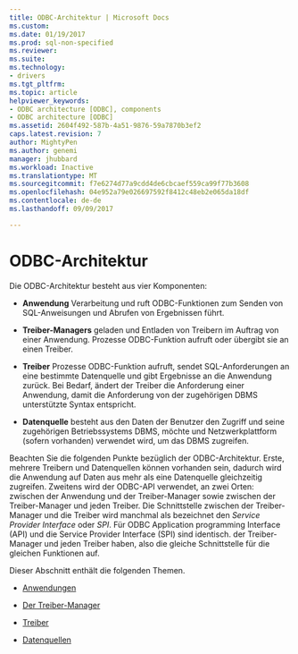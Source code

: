 ```yaml
---
title: ODBC-Architektur | Microsoft Docs
ms.custom: 
ms.date: 01/19/2017
ms.prod: sql-non-specified
ms.reviewer: 
ms.suite: 
ms.technology:
- drivers
ms.tgt_pltfrm: 
ms.topic: article
helpviewer_keywords:
- ODBC architecture [ODBC], components
- ODBC architecture [ODBC]
ms.assetid: 2604f492-587b-4a51-9876-59a7870b3ef2
caps.latest.revision: 7
author: MightyPen
ms.author: genemi
manager: jhubbard
ms.workload: Inactive
ms.translationtype: MT
ms.sourcegitcommit: f7e6274d77a9cdd4de6cbcaef559ca99f77b3608
ms.openlocfilehash: 04e952a79e026697592f8412c48eb2e065da18df
ms.contentlocale: de-de
ms.lasthandoff: 09/09/2017

---
```

# <a name="odbc-architecture"></a>ODBC-Architektur
Die ODBC-Architektur besteht aus vier Komponenten:  
  
-   **Anwendung** Verarbeitung und ruft ODBC-Funktionen zum Senden von SQL-Anweisungen und Abrufen von Ergebnissen führt.  
  
-   **Treiber-Managers** geladen und Entladen von Treibern im Auftrag von einer Anwendung. Prozesse ODBC-Funktion aufruft oder übergibt sie an einen Treiber.  
  
-   **Treiber** Prozesse ODBC-Funktion aufruft, sendet SQL-Anforderungen an eine bestimmte Datenquelle und gibt Ergebnisse an die Anwendung zurück. Bei Bedarf, ändert der Treiber die Anforderung einer Anwendung, damit die Anforderung von der zugehörigen DBMS unterstützte Syntax entspricht.  
  
-   **Datenquelle** besteht aus den Daten der Benutzer den Zugriff und seine zugehörigen Betriebssystems DBMS, möchte und Netzwerkplattform (sofern vorhanden) verwendet wird, um das DBMS zugreifen.  
  
 Beachten Sie die folgenden Punkte bezüglich der ODBC-Architektur. Erste, mehrere Treibern und Datenquellen können vorhanden sein, dadurch wird die Anwendung auf Daten aus mehr als eine Datenquelle gleichzeitig zugreifen. Zweitens wird der ODBC-API verwendet, an zwei Orten: zwischen der Anwendung und der Treiber-Manager sowie zwischen der Treiber-Manager und jeden Treiber. Die Schnittstelle zwischen der Treiber-Manager und die Treiber wird manchmal als bezeichnet den *Service Provider Interface* oder *SPI*. Für ODBC Application programming Interface (API) und die Service Provider Interface (SPI) sind identisch. der Treiber-Manager und jeden Treiber haben, also die gleiche Schnittstelle für die gleichen Funktionen auf.  
  
 Dieser Abschnitt enthält die folgenden Themen.  
  
-   [Anwendungen](../../odbc/reference/applications.md)  
  
-   [Der Treiber-Manager](../../odbc/reference/the-driver-manager.md)  
  
-   [Treiber](../../odbc/reference/drivers.md)  
  
-   [Datenquellen](../../odbc/reference/data-sources.md)

